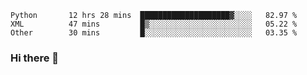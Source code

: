 <!--START_SECTION:waka-->

```text
Python       12 hrs 28 mins  ████████████████████▓░░░░   82.97 %
XML          47 mins         █▒░░░░░░░░░░░░░░░░░░░░░░░   05.22 %
Other        30 mins         █░░░░░░░░░░░░░░░░░░░░░░░░   03.35 %
```

<!--END_SECTION:waka-->

### Hi there 👋

<!--
**DnC275/DnC275** is a ✨ _special_ ✨ repository because its `README.md` (this file) appears on your GitHub profile.

Here are some ideas to get you started:

- 🔭 I’m currently working on ...
- 🌱 I’m currently learning ...
- 👯 I’m looking to collaborate on ...
- 🤔 I’m looking for help with ...
- 💬 Ask me about ...
- 📫 How to reach me: ...
- 😄 Pronouns: ...
- ⚡ Fun fact: ...
-->
